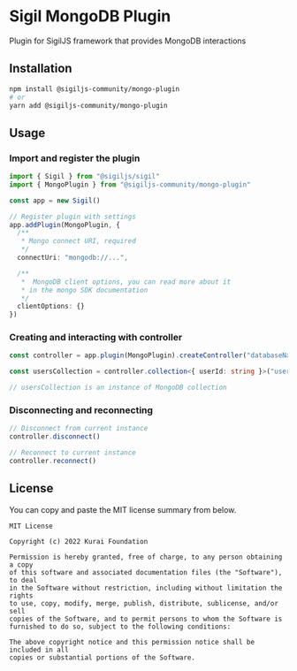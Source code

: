 # Sigil MongoDB Plugin

Plugin for SigilJS framework that provides MongoDB interactions

## Installation

```bash
npm install @sigiljs-community/mongo-plugin
# or
yarn add @sigiljs-community/mongo-plugin
```


## Usage

### Import and register the plugin

```typescript
import { Sigil } from "@sigiljs/sigil"
import { MongoPlugin } from "@sigiljs-community/mongo-plugin"

const app = new Sigil()

// Register plugin with settings
app.addPlugin(MongoPlugin, {
  /**
   * Mongo connect URI, required
   */
  connectUri: "mongodb://...",

  /**
   *  MongoDB client options, you can read more about it
   * in the mongo SDK documentation
   */
  clientOptions: {}
})
```

### Creating and interacting with controller
```typescript
const controller = app.plugin(MongoPlugin).createController("databaseName")

const usersCollection = controller.collection<{ userId: string }>("users")

// usersCollection is an instance of MongoDB collection
```

### Disconnecting and reconnecting
```typescript
// Disconnect from current instance
controller.disconnect()

// Reconnect to current instance
controller.reconnect()
```

## License

You can copy and paste the MIT license summary from below.

```text
MIT License

Copyright (c) 2022 Kurai Foundation

Permission is hereby granted, free of charge, to any person obtaining a copy
of this software and associated documentation files (the "Software"), to deal
in the Software without restriction, including without limitation the rights
to use, copy, modify, merge, publish, distribute, sublicense, and/or sell
copies of the Software, and to permit persons to whom the Software is
furnished to do so, subject to the following conditions:

The above copyright notice and this permission notice shall be included in all
copies or substantial portions of the Software.
```

